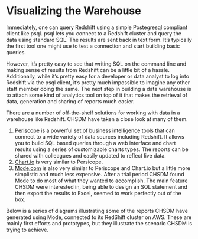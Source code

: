 # Visualizing the Warehouse

Immediately, one can query Redshift using a simple Postegresql compliant client like psql. psql lets you connect to a Redshift cluster and query the data using standard SQL. The results are sent back in text form. It’s typically the first tool one might use to test a connection and start building basic queries.

However, it’s pretty easy to see that writing SQL on the command line and making sense of results from Redshift can be a little bit of a hassle. Additionally, while it’s pretty easy for a developer or data analyst to log into Redshift via the psql client, it’s pretty much impossible to imagine any other staff member doing the same. The next step in building a data warehouse is to attach some kind of analytics tool on top of it that makes the retrieval of data, generation and sharing of reports much easier.

There are a number of off-the-shelf solutions for working with data in a warehouse like Redshift. CHSDM have taken a close look at many of them.

1. [Periscope](http://periscope.io) is a powerful set of business intelligence tools that can connect to a wide variety of data sources including Redshift. It allows you to build SQL based queries through a web interface and chart results using a series of customizable charts types. The reports can be shared with colleagues and easily updated to reflect live data.
2. [Chart.io](http://chart.io) is very similar to Persicope. 
3. [Mode.com](http://modeanalytics.com) is also very similar to Periscope and Chart.io but a little more simplistic and much less expensive. After a trial period CHSDM found Mode to do most of what they wanted to accomplish. The main feature CHSDM were interested in, being able to design an SQL statement and then export the results to Excel, seemed to work perfectly out of the box.

Below is a series of diagrams illustrating some of the reports CHSDM have generated using Mode, connected to its RedShift cluster on AWS. These are mainly first efforts and prototypes, but they illustrate the scenario CHSDM is trying to achieve.

